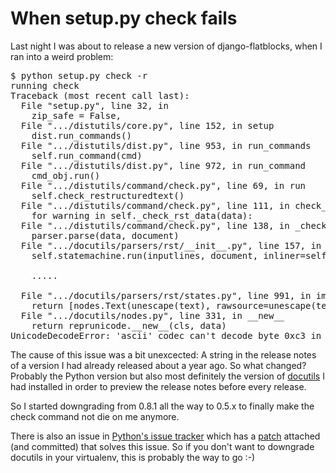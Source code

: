 # When setup.py check fails

Last night I was about to release a new version of django-flatblocks, when I ran
into a weird problem:

<pre class="code">
$ python setup.py check -r                                                                                                                                                                           [develop] 13:58+0100
running check
Traceback (most recent call last):
  File "setup.py", line 32, in <module>
    zip_safe = False,
  File ".../distutils/core.py", line 152, in setup
    dist.run_commands()
  File ".../distutils/dist.py", line 953, in run_commands
    self.run_command(cmd)
  File ".../distutils/dist.py", line 972, in run_command
    cmd_obj.run()
  File ".../distutils/command/check.py", line 69, in run
    self.check_restructuredtext()
  File ".../distutils/command/check.py", line 111, in check_restructuredtext
    for warning in self._check_rst_data(data):
  File ".../distutils/command/check.py", line 138, in _check_rst_data
    parser.parse(data, document)
  File ".../docutils/parsers/rst/__init__.py", line 157, in parse
    self.statemachine.run(inputlines, document, inliner=self.inliner)

    .....

  File ".../docutils/parsers/rst/states.py", line 991, in implicit_inline
    return [nodes.Text(unescape(text), rawsource=unescape(text, 1))]
  File ".../docutils/nodes.py", line 331, in __new__
    return reprunicode.__new__(cls, data)
UnicodeDecodeError: 'ascii' codec can't decode byte 0xc3 in position 26: ordinal not in range(128)
</pre>

The cause of this issue was a bit unexcected: A string in the release notes of
a version I had already released about a year ago. So what changed? Probably
the Python version but also most definitely the version of [docutils][3] I had
installed in order to preview the release notes before every release.

So I started downgrading from 0.8.1 all the way to 0.5.x to finally make the
check command not die on me anymore.

There is also an issue in [Python's issue tracker][1] which has a [patch][2]
attached (and committed) that solves this issue. So if you don't want to
downgrade docutils in your virtualenv, this is probably the way to go :-)


[1]: http://bugs.python.org/issue13114
[2]: https://bitbucket.org/mirror/cpython/changeset/8d837bd8148a
[3]: http://docutils.sourceforge.net/
